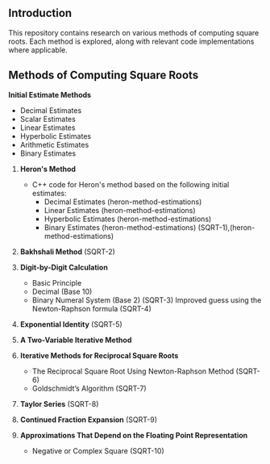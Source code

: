 ## Introduction

This repository contains research on various methods of computing square roots. Each method is explored, along with relevant code implementations where applicable.

## Methods of Computing Square Roots

**Initial Estimate Methods**
   - Decimal Estimates
   - Scalar Estimates
   - Linear Estimates
   - Hyperbolic Estimates
   - Arithmetic Estimates
   - Binary Estimates

1. **Heron's Method**
   - C++ code for Heron's method based on the following initial estimates:
     - Decimal Estimates (heron-method-estimations)
     - Linear Estimates (heron-method-estimations)
     - Hyperbolic Estimates (heron-method-estimations)
     - Binary Estimates (heron-method-estimations)
  (SQRT-1),(heron-method-estimations)
2. **Bakhshali Method**
  (SQRT-2)
3. **Digit-by-Digit Calculation**
   - Basic Principle
   - Decimal (Base 10)
   - Binary Numeral System (Base 2)
  (SQRT-3)
Improved guess using the Newton-Raphson formula (SQRT-4)
4. **Exponential Identity**
   (SQRT-5)
   
6. **A Two-Variable Iterative Method**
  
7. **Iterative Methods for Reciprocal Square Roots**
   - The Reciprocal Square Root Using Newton-Raphson Method (SQRT-6)
   - Goldschmidt’s Algorithm (SQRT-7)

8. **Taylor Series** (SQRT-8)

9. **Continued Fraction Expansion** (SQRT-9)

10. **Approximations That Depend on the Floating Point Representation**
    - Negative or Complex Square (SQRT-10)



